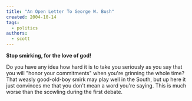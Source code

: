 ```yaml
---
title: "An Open Letter To George W. Bush"
created: 2004-10-14
tags:
  - politics
authors:
  - scott
---
```


**Stop smirking, for the love of god!**

Do you have any idea how hard it is to take you seriously as you say that you will "honor your commitments" when you're grinning the whole time? That weasly good-old-boy smirk may play well in the South, but up here it just convinces me that you don't mean a word you're saying. This is much worse than the scowling during the first debate.
